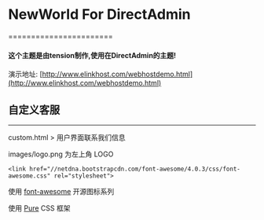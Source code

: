 # NewWorld For DirectAdmin #
=======================

#### 这个主题是由tension制作,使用在DirectAdmin的主题!

演示地址: [http://www.elinkhost.com/webhostdemo.html](http://www.elinkhost.com/webhostdemo.html)

## 自定义客服 ##
-------------

custom.html > 用户界面联系我们信息

images/logo.png 为左上角 LOGO

`<link href="//netdna.bootstrapcdn.com/font-awesome/4.0.3/css/font-awesome.css" rel="stylesheet">`

使用 [font-awesome](http://fortawesome.github.io/Font-Awesome/) 开源图标系列

使用 [Pure](http://purecss.io/) CSS 框架
